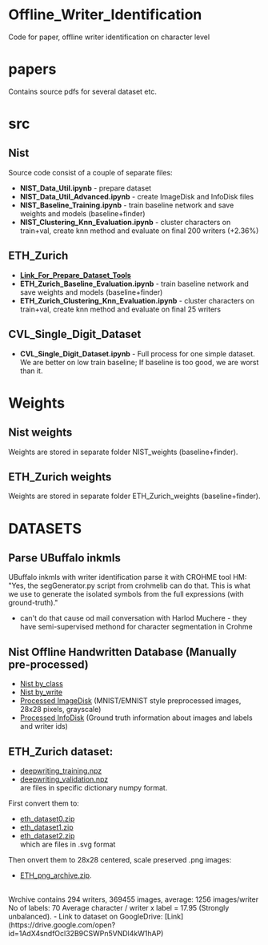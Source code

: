 # Offline_Writer_Identification
Code for paper, offline writer identification on character level <br>

# papers
Contains source pdfs for several dataset etc.

# src
## Nist
Source code consist of a couple of separate files: <br>
- **NIST_Data_Util.ipynb**                  - prepare dataset <br>
- **NIST_Data_Util_Advanced.ipynb**         - create ImageDisk and InfoDisk files <br>
- **NIST_Baseline_Training.ipynb**          - train baseline network and save weights and models (baseline+finder) <br>
- **NIST_Clustering_Knn_Evaluation.ipynb**  - cluster characters on train+val, create knn method and evaluate on final 200 writers (+2.36%) <br>
## ETH_Zurich
- **[Link_For_Prepare_Dataset_Tools](https://drive.google.com/open?id=1DSe5ytsfRDQNepLsMXkk5mhMX4kTm8g1)**
- **ETH_Zurich_Baseline_Evaluation.ipynb**  - train baseline network and save weights and models (baseline+finder) 
- **ETH_Zurich_Clustering_Knn_Evaluation.ipynb** - cluster characters on train+val, create knn method and evaluate on final 25 writers
## CVL_Single_Digit_Dataset
- **CVL_Single_Digit_Dataset.ipynb** - Full process for one simple dataset. We are better on low train baseline; If baseline is too good, we are worst than it.


# Weights
## Nist weights
Weights are stored in separate folder NIST_weights (baseline+finder). <br>
## ETH_Zurich weights
Weights are stored in separate folder ETH_Zurich_weights (baseline+finder). <br>

# DATASETS
## Parse UBuffalo inkmls
UBuffalo inkmls with writer identification parse it with CROHME tool 
HM: "Yes, the segGenerator.py script from crohmelib can do that. This is what we use to generate the isolated symbols from the full expressions (with ground-truth)."

- can't do that cause od mail conversation with Harlod Muchere - they have semi-supervised methond for character segmentation in Crohme

## Nist Offline Handwritten Database (Manually pre-processed)
- [Nist by_class](https://drive.google.com/open?id=19lJdqYlnlyodhKIRLBuTKCN5EO30x4C4) <br>
- [Nist by_write](https://drive.google.com/open?id=1XI3XZZuj3BBMEescln8y_cQRjUE_-MiD) <br>
- [Processed ImageDisk](https://drive.google.com/open?id=17c2itFvFmpA0FUHiViYTpE3Nzc-B4YVU) (MNIST/EMNIST style preprocessed images, 28x28 pixels, grayscale) <br>
- [Processed InfoDisk](https://drive.google.com/open?id=1KLrAYpkMVKXRKrIRjW7pfA7-7KuGVArM) (Ground truth information about images and labels and writer ids) <br>

## ETH_Zurich dataset:
- [deepwriting_training.npz](https://drive.google.com/open?id=1bZLyuC8C8D8y94knKkpqbNrE7H76Yeki)<br>
- [deepwriting_validation.npz](https://drive.google.com/open?id=1MqYfcrdPDa9t8miWd4uj91gh_6ChTdG7)<br> are files in specific dictionary numpy format.

First convert them to:<br>
- [eth_dataset0.zip](https://drive.google.com/open?id=1oYEIGBxJ6BzmqCa0MD90OcTiPrXvVT5l) <br>
- [eth_dataset1.zip](https://drive.google.com/open?id=1baBXNqcmP9VGiC5BRruLrXqSCCfQxI-g) <br>
- [eth_dataset2.zip](https://drive.google.com/open?id=1-3EMwYauqJQAFeTV5pWHFiEKkSDGfs78) <br>
which are files in .svg format

Then onvert them to 28x28 centered, scale preserved .png images:<br>
- [ETH_png_archive.zip](https://drive.google.com/open?id=1RM9ZoXmnIwhIXNsngF73wj2ce-4CAy-A).
<br>
Wrchive contains 294 writers, 369455 images, average: 1256 images/writer
No of labels: 70
Average character / writer x label = 17.95 (Strongly unbalanced).
- Link to dataset on GoogleDrive: [Link](https://drive.google.com/open?id=1AdX4sndfOcl32B9CSWPn5VNDl4kW1hAP)

